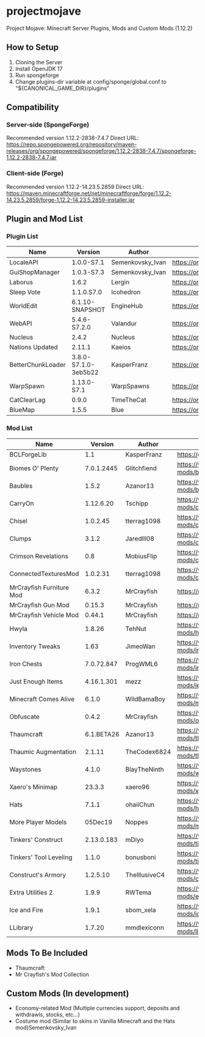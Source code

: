 # projectmojave
Project Mojave: Minecraft Server Plugins, Mods and Custom Mods (1.12.2)

## How to Setup
1. Cloning the Server
2. Install OpenJDK 17
3. Run spongeforge
4. Change plugins-dir variable at config/sponge/global.conf to "${CANONICAL_GAME_DIR}/plugins"

## Compatibility
### Server-side (SpongeForge)
Recommended version 1.12.2-2838-7.4.7
Direct URL: https://repo.spongepowered.org/repository/maven-releases/org/spongepowered/spongeforge/1.12.2-2838-7.4.7/spongeforge-1.12.2-2838-7.4.7.jar
### Client-side (Forge)
Recommended version 1.12.2-14.23.5.2859 
Direct URL: https://maven.minecraftforge.net/net/minecraftforge/forge/1.12.2-14.23.5.2859/forge-1.12.2-14.23.5.2859-installer.jar

## Plugin and Mod List
### Plugin List
| Name                      | Version              | Author           | URL                                                                    |
| ------------------------- | -------------------- | ---------------- | ---------------------------------------------------------------------- |
| LocaleAPI                 | 1.0.0-S7.1           | Semenkovsky_Ivan | https://ore.spongepowered.org/Semenkovsky_Ivan/LocaleAPI               |
| GuiShopManager            | 1.0.3-S7.3           | Semenkovsky_Ivan | https://ore.spongepowered.org/Semenkovsky_Ivan/GuiShopManager          |
| Laborus                   | 1.6.2                | Lergin           | https://ore.spongepowered.org/Lergin/Laborus                           |
| Sleep Vote                | 1.1.0.S7.0           | Icohedron        | https://ore.spongepowered.org/Icohedron/Sleep-Vote                     |
| WorldEdit                 | 6.1.10-SNAPSHOT      | EngineHub        | https://ore.spongepowered.org/EngineHub/WorldEdit                      |
| WebAPI                    | 5.4.6-S7.2.0         | Valandur         | https://ore.spongepowered.org/Valandur/Web-API                         |
| Nucleus                   | 2.4.2                | Nucleus          | https://ore.spongepowered.org/Nucleus/Nucleus                          |
| Nations Updated           | 2.11.1               | Kaeios           | https://ore.spongepowered.org/Kaeios/Nations-Updated                   |
| BetterChunkLoader         | 3.8.0-S7.1.0-3eb5b22 | KasperFranz      | https://ore.spongepowered.org/KasperFranz/BetterChunkLoader            |
| WarpSpawn                 | 1.13.0-S7.1          | WarpSpawns       | https://ore.spongepowered.org/Brycey92/WarpSpawns                      |
| CatClearLag               | 0.9.0                | TimeTheCat       | https://ore.spongepowered.org/TimeTheCat/CatClearLag                   |
| BlueMap                   | 1.5.5                | Blue             | https://ore.spongepowered.org/Blue/BlueMap                             |

### Mod List
| Name                      | Version              | Author           | URL                                                                    |
| ------------------------- | -------------------- | ---------------- | ---------------------------------------------------------------------- |
| BCLForgeLib               | 1.1                  | KasperFranz      | https://github.com/KasperFranz/BCLForgeLib                             |
| Biomes O' Plenty          | 7.0.1.2445           | Glitchfiend      | https://www.curseforge.com/minecraft/mc-mods/biomes-o-plenty           |
| Baubles                   | 1.5.2                | Azanor13         | https://www.curseforge.com/minecraft/mc-mods/baubles                   |
| CarryOn                   | 1.12.6.20            | Tschipp          | https://www.curseforge.com/minecraft/mc-mods/carry-on                  |
| Chisel                    | 1.0.2.45             | tterrag1098      | https://www.curseforge.com/minecraft/mc-mods/chisel                    |
| Clumps                    | 3.1.2                | Jaredlll08       | https://www.curseforge.com/minecraft/mc-mods/clumps                    |
| Crimson Revelations       | 0.8                  | MobiusFlip       | https://www.curseforge.com/minecraft/mc-mods/crimson-revelations       |
| ConnectedTexturesMod      | 1.0.2.31             | tterrag1098      | https://www.curseforge.com/minecraft/mc-mods/ctm                       |
| MrCrayfish Furniture Mod  | 6.3.2                | MrCrayfish       | https://mrcrayfish.com/mods?id=cfm                                     |
| MrCrayfish Gun Mod        | 0.15.3               | MrCrayfish       | https://mrcrayfish.com/mods?id=cgm                                     |
| MrCrayfish Vehicle Mod    | 0.44.1               | MrCrayfish       | https://mrcrayfish.com/mods?id=vehicle                                 |
| Hwyla                     | 1.8.26               | TehNut           | https://www.curseforge.com/minecraft/mc-mods/hwyla                     |
| Inventory Tweaks          | 1.63                 | JimeoWan         | https://www.curseforge.com/minecraft/mc-mods/inventory-tweaks          |
| Iron Chests               | 7.0.72.847           | ProgWML6         | https://www.curseforge.com/minecraft/mc-mods/iron-chests               |
| Just Enough Items         | 4.16.1.301           | mezz             | https://www.curseforge.com/minecraft/mc-mods/jei                       |
| Minecraft Comes Alive     | 6.1.0                | WildBamaBoy      | https://www.curseforge.com/minecraft/mc-mods/minecraft-comes-alive-mca |
| Obfuscate                 | 0.4.2                | MrCrayfish       | https://www.curseforge.com/minecraft/mc-mods/obfuscate                 |
| Thaumcraft                | 6.1.BETA26           | Azanor13         | https://www.curseforge.com/minecraft/mc-mods/thaumcraft                |
| Thaumic Augmentation      | 2.1.11               | TheCodex6824     | https://www.curseforge.com/minecraft/mc-mods/thaumic-augmentation      |
| Waystones                 | 4.1.0                | BlayTheNinth     | https://www.curseforge.com/minecraft/mc-mods/waystones                 |
| Xaero's Minimap           | 23.3.3               | xaero96          | https://www.curseforge.com/minecraft/mc-mods/xaeros-minimap            |
| Hats                      | 7.1.1                | ohaiiChun        | https://www.curseforge.com/minecraft/mc-mods/hats                      |
| More Player Models        | 05Dec19              | Noppes           | https://www.curseforge.com/minecraft/mc-mods/more-player-models        |
| Tinkers' Construct        | 2.13.0.183           | mDiyo            | https://www.curseforge.com/minecraft/mc-mods/tinkers-construct         |
| Tinkers' Tool Leveling    | 1.1.0                | bonusboni        | https://www.curseforge.com/minecraft/mc-mods/tinkers-tool-leveling     |
| Construct's Armory        | 1.2.5.10             | TheIllusiveC4    | https://www.curseforge.com/minecraft/mc-mods/constructs-armory         |
| Extra Utilities 2         | 1.9.9                | RWTema           | https://www.curseforge.com/minecraft/mc-mods/extra-utilities           |
| Ice and Fire              | 1.9.1                | sbom_xela        | https://www.curseforge.com/minecraft/mc-mods/ice-and-fire-dragons      |
| LLibrary                  | 1.7.20               | mmdlexiconn      | https://www.curseforge.com/minecraft/mc-mods/llibrary                  |

## Mods To Be Included
- Thaumcraft
- Mr Crayfish's Mod Collection
## Custom Mods (In development)
- Economy-related Mod (Multiple currencies support, deposits and withdrawls, stocks, etc...)
- Costume mod (Similar to skins in Vanilla Minecraft and the Hats mod)Semenkovsky_Ivan
